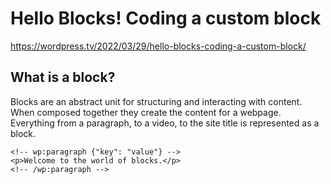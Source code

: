 # Hello Blocks! Coding a custom block

https://wordpress.tv/2022/03/29/hello-blocks-coding-a-custom-block/

## What is a block?

Blocks are an abstract unit for structuring and interacting with content. When composed together they create the content for a webpage. Everything from a paragraph, to a video, to the site title is represented as a block.

```
<!-- wp:paragraph {"key": "value"} -->
<p>Welcome to the world of blocks.</p>
<!-- /wp:paragraph -->
```